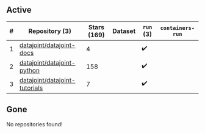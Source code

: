 ## Active
| # | Repository (3) | Stars (169) | Dataset | `run` (3) | `containers-run` |
| --- | --- | --- | --- | --- | --- |
| 1 | [datajoint/datajoint-docs](https://github.com/datajoint/datajoint-docs) | 4 |  | :heavy_check_mark: |  |
| 2 | [datajoint/datajoint-python](https://github.com/datajoint/datajoint-python) | 158 |  | :heavy_check_mark: |  |
| 3 | [datajoint/datajoint-tutorials](https://github.com/datajoint/datajoint-tutorials) | 7 |  | :heavy_check_mark: |  |

## Gone
No repositories found!
